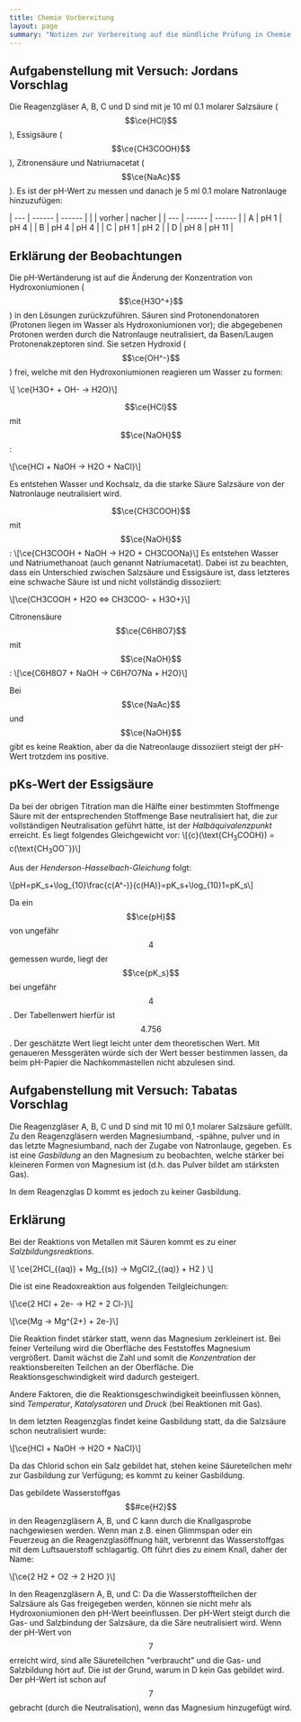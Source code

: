 ```yaml
---
title: Chemie Vorbereitung
layout: page
summary: "Notizen zur Vorbereitung auf die mündliche Prüfung in Chemie (Abitur 2019)"
---
```


## Aufgabenstellung mit Versuch: Jordans Vorschlag

Die Reagenzgläser A, B, C und D sind mit je 10 ml 0.1 molarer Salzsäure ($$\ce{HCl}$$), Essigsäure ($$\ce{CH3COOH}$$), Zitronensäure und Natriumacetat ($$\ce{NaAc}$$).
Es ist der pH-Wert zu messen und danach je 5 ml 0.1 molare Natronlauge hinzuzufügen:


| --- | ------ | ------ |
|     | vorher | nacher |
| --- | ------ | ------ |
| A   | pH 1   | pH 4   |
| B   | pH 4   | pH 4   |
| C   | pH 1   | pH 2   |
| D   | pH 8   | pH 11  |


## Erklärung der Beobachtungen

Die pH-Wertänderung ist auf die Änderung der Konzentration von Hydroxoniumionen ($$\ce{H3O^+}$$) in den Lösungen zurückzuführen. Säuren sind Protonendonatoren (Protonen liegen im Wasser als Hydroxoniumionen vor); die abgegebenen Protonen werden durch die Natronlauge neutralisiert, da Basen/Laugen Protonenakzeptoren sind. Sie setzen Hydroxid ($$\ce{OH^-}$$) frei, welche mit den Hydroxoniumionen reagieren um Wasser zu formen:

\\[ \ce{H3O+  + OH- -> H2O}\\]

$$\ce{HCl}$$ mit $$\ce{NaOH}$$:

\\[\ce{HCl + NaOH -> H2O + NaCl}\\]

Es entstehen Wasser und Kochsalz, da die starke Säure Salzsäure von der Natronlauge neutralisiert wird.

$$\ce{CH3COOH}$$ mit $$\ce{NaOH}$$:
\\[\ce{CH3COOH + NaOH -> H2O + CH3COONa}\\]
Es entstehen Wasser und Natriumethanoat (auch genannt Natriumacetat).
Dabei ist zu beachten, dass ein Unterschied zwischen Salzsäure und Essigsäure ist, dass letzteres eine schwache Säure ist und nicht vollständig dissoziiert:

\\[\ce{CH3COOH + H2O <=> CH3COO- + H3O+}\\]

Citronensäure $$\ce{C6H8O7}$$ mit $$\ce{NaOH}$$:
\\[\ce{C6H8O7 + NaOH -> C6H7O7Na + H2O}\\]

Bei $$\ce{NaAc}$$ und $$\ce{NaOH}$$ gibt es keine Reaktion, aber da die Natreonlauge dissoziiert steigt der pH-Wert trotzdem ins positive.

## pKs-Wert der Essigsäure

Da bei der obrigen Titration man die Hälfte einer bestimmten Stoffmenge Säure mit der entsprechenden Stoffmenge Base neutralisiert hat, die zur vollständigen Neutralisation geführt hätte, ist der *Halbäquivalenzpunkt* erreicht. Es liegt folgendes Gleichgewicht vor: \\[{c}(\text{CH$_3$COOH}) = c(\text{CH$_3$OO$^-$})\\]

Aus der *Henderson-Hasselbach-Gleichung* folgt:

\\[pH=pK_s+\\log_{10}\\frac{c(A^-)}{c(HA)}=pK_s+\\log_{10}1=pK_s\\]

Da ein $$\ce{pH}$$ von ungefähr $$4$$ gemessen wurde, liegt der $$\ce{pK_s}$$ bei ungefähr $$4$$. Der Tabellenwert hierfür ist $$4.756$$. Der geschätzte Wert liegt leicht unter dem theoretischen Wert. Mit genaueren Messgeräten würde sich der Wert besser bestimmen lassen, da beim pH-Papier die Nachkommastellen nicht abzulesen sind.

## Aufgabenstellung mit Versuch: Tabatas Vorschlag

Die Reagenzgläser A, B, C und D sind mit 10 ml 0,1 molarer Salzsäure gefüllt. Zu den Reagenzgläsern werden Magnesiumband, -spähne, pulver und in das letzte Magnesiumband, nach der Zugabe von Natronlauge, gegeben. Es ist eine *Gasbildung* an den Magnesium zu beobachten, welche stärker bei kleineren Formen von Magnesium ist (d.h. das Pulver bildet am stärksten Gas).

In dem Reagenzglas D kommt es jedoch zu keiner Gasbildung.

## Erklärung

Bei der Reaktions von Metallen mit Säuren kommt es zu einer *Salzbildungsreaktions*.

\\[ \ce{2HCl_{(aq)} + Mg_{(s)} -> MgCl2_{(aq)} + H2 } \\]

Die ist eine Readoxreaktion aus folgenden Teilgleichungen:

\\[\ce{2 HCl + 2e- -> H2 + 2 Cl-}\\]

\\[\ce{Mg -> Mg^{2+} + 2e-}\\]

Die Reaktion findet stärker statt, wenn das Magnesium zerkleinert ist. Bei feiner Verteilung wird die Oberfläche des Feststoffes Magnesium vergrößert. Damit wächst die Zahl und somit die *Konzentration* der reaktionsbereiten Teilchen an der Oberfläche. Die Reaktionsgeschwindigkeit wird dadurch gesteigert.

Andere Faktoren, die die Reaktionsgeschwindigkeit beeinflussen können, sind *Temperatur*, *Katalysatoren* und *Druck* (bei Reaktionen mit Gas).

In dem letzten Reagenzglas findet keine Gasbildung statt, da die Salzsäure schon neutralisiert wurde:

\\[\\ce{HCl + NaOH -> H2O + NaCl}\\]

Da das Chlorid schon ein Salz gebildet hat, stehen keine Säureteilchen mehr zur Gasbildung zur Verfügung; es kommt zu keiner Gasbildung.

Das gebildete Wasserstoffgas $$#ce{H2}$$ in den Reagenzgläsern A, B, und C kann durch die Knallgasprobe nachgewiesen werden. Wenn man z.B. einen Glimmspan oder ein Feuerzeug an die Reagenzglasöffnung hält, verbrennt das Wasserstoffgas mit dem Luftsauerstoff schlagartig. Oft führt dies zu einem Knall, daher der Name:

\\[\ce{2 H2 + O2 -> 2 H2O }\\]

In den Reagenzgläsern A, B, und C: Da die Wasserstoffteilchen der Salzsäure als Gas freigegeben werden, können sie nicht mehr als Hydroxoniumionen den pH-Wert beeinflussen. Der pH-Wert steigt durch die Gas- und Salzbindung der Salzsäure, da die Säre neutralisiert wird. Wenn der pH-Wert von $$7$$ erreicht wird, sind alle Säureteilchen "verbraucht" und die Gas- und Salzbildung hört auf. Die ist der Grund, warum in D kein Gas gebildet wird. Der pH-Wert ist schon auf $$7$$ gebracht (durch die Neutralisation), wenn das Magnesium hinzugefügt wird.